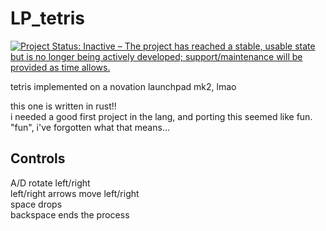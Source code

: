 # LP_tetris
[![Project Status: Inactive – The project has reached a stable, usable state but is no longer being actively developed; support/maintenance will be provided as time allows.](https://www.repostatus.org/badges/latest/inactive.svg)](https://www.repostatus.org/#inactive)

tetris implemented on a novation launchpad mk2, lmao

this one is written in rust!!  
i needed a good first project in the lang, and porting this seemed like fun.  
"fun", i've forgotten what that means...

## Controls
A/D rotate left/right  
left/right arrows move left/right  
space drops  
backspace ends the process  
